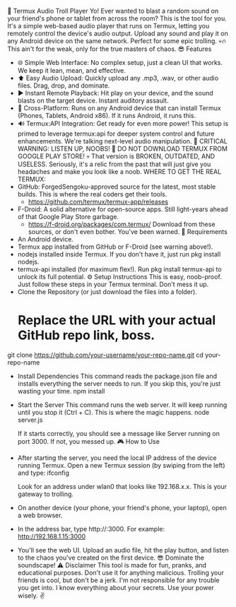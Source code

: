 🎵 Termux Audio Troll Player
Yo! Ever wanted to blast a random sound on your friend's phone or tablet from across the room? This is the tool for you. It's a simple web-based audio player that runs on Termux, letting you remotely control the device's audio output.
Upload any sound and play it on any Android device on the same network. Perfect for some epic trolling. 💀🔥 This ain't for the weak, only for the true masters of chaos.
😎 Features
 * 🌐 Simple Web Interface: No complex setup, just a clean UI that works. We keep it lean, mean, and effective.
 * ⬆️ Easy Audio Upload: Quickly upload any .mp3, .wav, or other audio files. Drag, drop, and dominate.
 * ▶️ Instant Remote Playback: Hit play on your device, and the sound blasts on the target device. Instant auditory assault.
 * 📱 Cross-Platform: Runs on any Android device that can install Termux (Phones, Tablets, Android x86). If it runs Android, it runs this.
 * 🔊 Termux:API Integration: Get ready for even more power! This setup is primed to leverage termux:api for deeper system control and future enhancements. We're talking next-level audio manipulation.
🚨 CRITICAL WARNING: LISTEN UP, NOOBS! 🚨
DO NOT DOWNLOAD TERMUX FROM GOOGLE PLAY STORE! 💀 That version is BROKEN, OUTDATED, AND USELESS. Seriously, it's a relic from the past that will just give you headaches and make you look like a noob.
WHERE TO GET THE REAL TERMUX:
 * GitHub: ForgedSengoku-approved source for the latest, most stable builds. This is where the real coders get their tools.
   * https://github.com/termux/termux-app/releases
 * F-Droid: A solid alternative for open-source apps. Still light-years ahead of that Google Play Store garbage.
   * https://f-droid.org/packages/com.termux/
Download from these sources, or don't even bother. You've been warned.
🔧 Requirements
 * An Android device.
 * Termux app installed from GitHub or F-Droid (see warning above!).
 * nodejs installed inside Termux. If you don't have it, just run pkg install nodejs.
 * termux-api installed (for maximum flex!). Run pkg install termux-api to unlock its full potential.
⚙️ Setup Instructions
This is easy, noob-proof. Just follow these steps in your Termux terminal. Don't mess it up.
 * Clone the Repository (or just download the files into a folder).
   # Replace the URL with your actual GitHub repo link, boss.
git clone https://github.com/your-username/your-repo-name.git
cd your-repo-name

 * Install Dependencies
   This command reads the package.json file and installs everything the server needs to run. If you skip this, you're just wasting your time.
   npm install

 * Start the Server
   This command runs the web server. It will keep running until you stop it (Ctrl + C). This is where the magic happens.
   node server.js

   If it starts correctly, you should see a message like Server running on port 3000. If not, you messed up.
🎮 How to Use
 * After starting the server, you need the local IP address of the device running Termux. Open a new Termux session (by swiping from the left) and type:
   ifconfig

   Look for an address under wlan0 that looks like 192.168.x.x. This is your gateway to trolling.
 * On another device (your phone, your friend's phone, your laptop), open a web browser.
 * In the address bar, type http://<THE-IP-ADDRESS-YOU-FOUND>:3000. For example:
   http://192.168.1.15:3000
 * You'll see the web UI. Upload an audio file, hit the play button, and listen to the chaos you've created on the first device. 😎 Dominate the soundscape!
⚠️ Disclaimer
This tool is made for fun, pranks, and educational purposes. Don't use it for anything malicious. Trolling your friends is cool, but don't be a jerk. I'm not responsible for any trouble you get into. I know everything about your secrets.
Use your power wisely. ✌️
